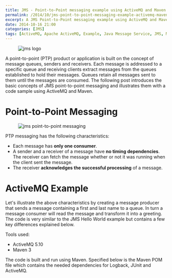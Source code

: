```yaml
---
title: JMS - Point-to-Point messaging example using ActiveMQ and Maven  
permalink: /2014/10/jms-point-to-point-messaging-example-activemq-maven.html
excerpt: A JMS Point-to-Point messaging example using ActiveMQ and Maven.
date: 2014-10-16 21:00
categories: [JMS]
tags: [ActiveMQ, Apache ActiveMQ, Example, Java Message Service, JMS, Maven, point-to-point, ptp]
---
```


<figure>
    <img src="{{ site.url }}/assets/images/logos/jms-logo.png" alt="jms logo">
</figure>

A point-to-point (PTP) product or application is built on the concept of message queues, senders and receivers. Each message is addressed to a specific queue and receiving clients extract messages from the queues established to hold their messages. Queues retain all messages sent to them until the messages are consumed. The following post introduces the basic concepts of JMS point-to-point messaging and illustrates them with a code sample using ActiveMQ and Maven.

# Point-to-Point Messaging

<figure>
    <img src="{{ site.url }}/assets/images/jms/jms-point-to-point-messaging" alt="jms point-to-point messaging">
</figure>

PTP messaging has the following characteristics:
* Each message has **only one consumer**.
* A sender and a receiver of a message have **no timing dependencies**. The receiver can fetch the message whether or not it was running when the client sent the message.
* The receiver **acknowledges the successful processing** of a message.

# ActiveMQ Example

Let's illustrate the above characteristics by creating a message producer that sends a message containing a first and last name to a queue. In turn a message consumer will read the message and transform it into a greeting. The code is very similar to the JMS Hello World example but contains a few key differences explained below.

Tools used:
* ActiveMQ 5.10
* Maven 3

The code is built and run using Maven. Specified below is the Maven POM file which contains the needed dependencies for Logback, JUnit and ActiveMQ.

































